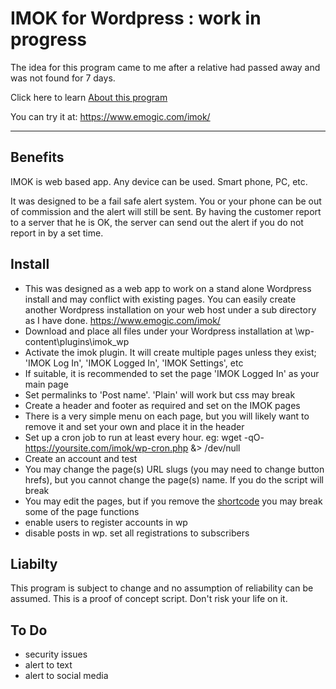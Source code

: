 # IMOK for Wordpress : work in progress

The idea for this program came to me after a relative had passed away and was not found for 7 days.

Click here to learn [About this program](https://github.com/vpelss/imok_wp/blob/master/imok.md#about)

You can try it at: https://www.emogic.com/imok/

-------------------------------------

## Benefits

IMOK is web based app. Any device can be used. Smart phone, PC, etc.

It was designed to be a fail safe alert system. You or your phone can be out of commission and the alert will still be sent.
By having the customer report to a server that he is OK, the server can send out the alert if you do not report in by a set time.

## Install

- This was designed as a web app to work on a stand alone Wordpress install and may conflict with existing pages. You can easily create another Wordpress installation on your web host under a sub directory as I have done. https://www.emogic.com/imok/
- Download and place all files under your Wordpress installation at \wp-content\plugins\imok_wp
- Activate the imok plugin. It will create multiple pages unless they exist; 'IMOK Log In', 'IMOK Logged In', 'IMOK Settings', etc
- If suitable, it is recommended to set the page 'IMOK Logged In' as your main page
- Set permalinks to 'Post name'. 'Plain' will work but css may break
- Create a header and footer as required and set on the IMOK pages
- There is a very simple menu on each page, but you will likely want to remove it and set your own and place it in the header
- Set up a cron job to run at least every hour. eg: wget -qO- https://yoursite.com/imok/wp-cron.php &> /dev/null
- Create an account and test
- You may change the page(s) URL slugs (you may need to change button hrefs), but you cannot change the page(s) name. If you do the script will break
- You may edit the pages, but if you remove the [shortcode](s) you may break some of the page functions
- enable users to register accounts in wp
- disable posts in wp. set all registrations to subscribers

## Liabilty

This program is subject to change and no assumption of reliability can be assumed.
This is a proof of concept script. Don't risk your life on it.

## To Do

- security issues
- alert to text
- alert to social media
